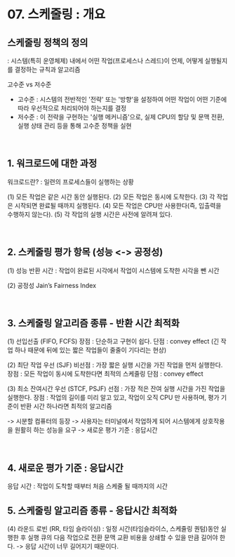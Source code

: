 # 07. 스케줄링 : 개요

## 스케줄링 정책의 정의
: 시스템(특히 운영체제) 내에서 어떤 작업(프로세스나 스레드)이 언제, 어떻게 실행될지를 결정하는 규칙과 알고리즘


고수준 vs 저수준
- 고수준 : 시스템의 전반적인 '전략' 또는 '방향'을 설정하여 어떤 작업이 어떤 기준에 따라 우선적으로 처리되어야 하는지를 결정
- 저수준 : 이 전략을 구현하는 '실행 메커니즘'으로, 실제 CPU의 할당 및 문맥 전환, 실행 상태 관리 등을 통해 고수준 정책을 실현

<br>

## 1. 워크로드에 대한 과정
워크로드란? : 일련의 프로세스들이 실행하는 상황


(1) 모든 작업은 같은 시간 동안 실행된다.
(2) 모든 작업은 동시에 도착한다.
(3) 각 작업은 시작되면 완료될 때까지 실행된다.
(4) 모든 작업은 CPU만 사용한다(즉, 입출력을 수행하지 않는다).
(5) 각 작업의 실행 시간은 사전에 알려져 있다.

<br>

## 2. 스케줄링 평가 항목 (성능 <-> 공정성)
(1) 성능
반환 시간 : 작업이 완료된 시각에서 작업이 시스템에 도착한 시각을 뺀 시간

(2) 공정성
Jain’s Fairness Index 

<br>

## 3. 스케줄링 알고리즘 종류 - 반환 시간 최적화
(1) 선입선출 (FIFO, FCFS) 
장점 : 단순하고 구현이 쉽다.
단점 : convey effect (긴 작업 하나 때문에 뒤에 있는 짧은 작업들이 줄줄이 기다리는 현상)

(2) 최단 작업 우선 (SJF) 비선점 : 가장 짧은 실행 시간을 가진 작업을 먼저 실행한다.
장점 : 모든 작업이 동시에 도착한다면 최적의 스케줄링 
단점 : convey effect 

(3) 최소 잔여시간 우선 (STCF, PSJF) 선점 : 가장 적은 잔여 실행 시간을 가진 작업을 실행한다.
장점 : 작업의 길이를 미리 알고 있고, 작업이 오직 CPU 만 사용하며, 평가 기준이 반환 시간 하나라면 최적의 알고리즘

-> 시분할 컴퓨터의 등장
-> 사용자는 터미널에서 작업하게 되어 시스템에게 상호작용을 원활히 하는 성능을 요구
-> 새로운 평가 기준 : 응답시간

<br>

## 4. 새로운 평가 기준 : 응답시간
응답 시간 : 작업이 도착할 때부터 처음 스케줄 될 때까지의 시간

## 5. 스케줄링 알고리즘 종류 - 응답시간 최적화
(4) 라운드 로빈 (RR, 타임 슬라이싱) : 일정 시간(타임슬라이스, 스케줄링 퀀텀)동안 실행한 후 실행 큐의 다음 작업으로 전환
문맥 교환 비용을 상쇄할 수 있을 만큼 길어야 한다. -> 응답 시간이 너무 길어지기 때문이다.




